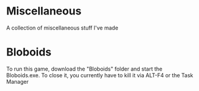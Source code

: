 # Miscellaneous
 A collection of miscellaneous stuff I've made

# Bloboids
 To run this game, download the "Bloboids" folder and start the Bloboids.exe.
 To close it, you currently have to kill it via ALT-F4 or the Task Manager
